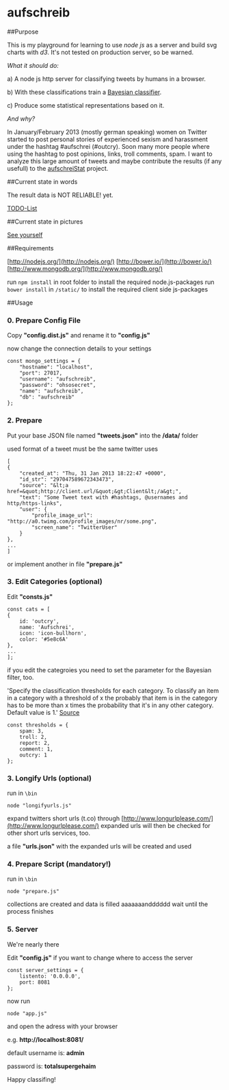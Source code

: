 # aufschreib

##Purpose

This is my playground for learning to use *node js* as a server and build svg charts with *d3*. It's not tested on production server, so be warned.
  
*What it should do:*

a) A node js http server for classifying tweets by humans in a browser.

b) With these classifications train a [Bayesian classifier](http://en.wikipedia.org/wiki/Bayesian_spam_filtering).

c) Produce some statistical representations based on it.

*And why?*

In January/February 2013  (mostly german speaking) women on Twitter started to post personal stories of experienced sexism and harassment under the hashtag #aufschrei (#outcry).
Soon many more people where using the hashtag to post opinions, links, troll comments, spam. I want to analyze this large amount of tweets and maybe contribute the results (if any usefull) to the [aufschreiStat](https://github.com/lenaschimmel/aufschreiStat/) project. 


##Current state in words

The result data is NOT RELIABLE! yet.

[TODO-List](https://github.com/ffalt/aufschreib/tree/master/TODO.md)

##Current state in pictures

[See yourself](https://github.com/ffalt/aufschreib/tree/master/pics)

 
##Requirements

[http://nodejs.org/](http://nodejs.org/)
[http://bower.io/](http://bower.io/)
[http://www.mongodb.org/](http://www.mongodb.org/)

run `npm install` in root folder to install the required node.js-packages
run `bower install` in `/static/` to install the required client side js-packages


##Usage

### 0. Prepare Config File

Copy **"config.dist.js"** and rename it to **"config.js"**

now change the connection details to your settings

	const mongo_settings = {
		"hostname": "localhost",
		"port": 27017,
		"username": "aufschreib",
		"password": "ohsosecret",
		"name": "aufschreib",
		"db": "aufschreib"
	};


### 2. Prepare

Put your base JSON file named **"tweets.json"** into the **/data/** folder

used format of a tweet must be the same twitter uses

	[
	{
		"created_at": "Thu, 31 Jan 2013 18:22:47 +0000",
		"id_str": "297047589672343473",
		"source": "&lt;a href=&quot;http://client.url/&quot;&gt;Client&lt;/a&gt;",
		"text": "Some Tweet text with #hashtags, @usernames and http/https-links",
		"user": {
			"profile_image_url": "http://a0.twimg.com/profile_images/nr/some.png",
			"screen_name": "TwitterUser"
		}
	},
    ...
    ]

or implement another in file **"prepare.js"**


### 3. Edit Categories (optional)

Edit **"consts.js"**

	const cats = [
	{
		id: 'outcry',
		name: 'Aufschrei',
		icon: 'icon-bullhorn',
		color: '#5e8c6A'
	},
	...
	];    

if you edit the categroies you need to set the parameter for the Bayesian filter, too.

'Specify the classification thresholds for each category. To classify an item in a category with a threshold of x the probably that item is in the category has to be more than x times the probability that it's in any other category. Default value is 1.'
[Source](https://npmjs.org/package/classifier)

	const thresholds = {
		spam: 3,
		troll: 2,
		report: 2,
		comment: 1,
		outcry: 1
	};

### 3. Longify Urls (optional)

run in `\bin`

`node "longifyurls.js"`

expand twitters short urls (t.co) through [http://www.longurlplease.com/](http://www.longurlplease.com/)
expanded urls will then be checked for other short urls services, too.

a file **"urls.json"** with the expanded urls will be created and used

### 4. Prepare Script (mandatory!)

run in `\bin`

`node "prepare.js"`

collections are created and data is filled
aaaaaaandddddd wait until the process finishes

### 5. Server

We're nearly there

Edit **"config.js"** if you want to change where to access the server

	const server_settings = {
		listento: '0.0.0.0',
		port: 8081
	};

now run

`node "app.js"`

and open the adress with your browser 

e.g. **http://localhost:8081/**

default username is: **admin**

password is: **totalsupergehaim**

Happy classifing!
